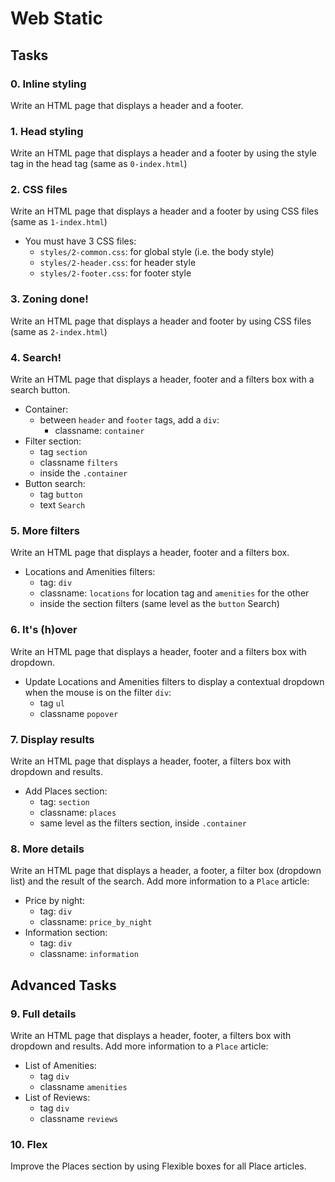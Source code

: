 # Web Static

## Tasks

### 0. Inline styling
Write an HTML page that displays a header and a footer.

### 1. Head styling
Write an HTML page that displays a header and a footer by using the style tag in the head tag (same as `0-index.html`)

### 2. CSS files
Write an HTML page that displays a header and a footer by using CSS files (same as `1-index.html`)
- You must have 3 CSS files:
    - `styles/2-common.css`: for global style (i.e. the body style)
    - `styles/2-header.css`: for header style
    - `styles/2-footer.css`: for footer style

### 3. Zoning done!
Write an HTML page that displays a header and footer by using CSS files (same as `2-index.html`)

### 4. Search!
Write an HTML page that displays a header, footer and a filters box with a search button.
- Container:
    - between `header` and `footer` tags, add a `div`:
        - classname: `container`
- Filter section:
    - tag `section`
    - classname `filters`
    - inside the `.container`
- Button search:
    - tag `button`
    - text `Search`



### 5. More filters
Write an HTML page that displays a header, footer and a filters box.
- Locations and Amenities filters:
    - tag: `div`
    - classname: `locations` for location tag and `amenities` for the other
    - inside the section filters (same level as the `button` Search)


### 6. It's (h)over
Write an HTML page that displays a header, footer and a filters box with dropdown.
- Update Locations and Amenities filters to display a contextual dropdown when the mouse is on the filter `div`:
    - tag `ul`
    - classname `popover`

### 7. Display results
Write an HTML page that displays a header, footer, a filters box with dropdown and results.
- Add Places section:
    - tag: `section`
    - classname: `places`
    - same level as the filters section, inside `.container`

### 8. More details
Write an HTML page that displays a header, a footer, a filter box (dropdown list) and the result of the search.
Add more information to a `Place` article:
- Price by night:
    - tag: `div`
    - classname: `price_by_night`
- Information section:
    - tag: `div`
    - classname: `information`

## Advanced Tasks

### 9. Full details
Write an HTML page that displays a header, footer, a filters box with dropdown and results. 
Add more information to a `Place` article:
- List of Amenities:
    - tag `div`
    - classname `amenities`
- List of Reviews:
    - tag `div`
    - classname `reviews`

### 10. Flex
Improve the Places section by using Flexible boxes for all Place articles.
